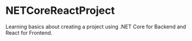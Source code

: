 # NETCoreReactProject
Learning basics about creating a project using .NET Core for Backend and React for Frontend.
